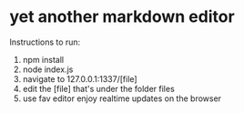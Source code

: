 yet another markdown editor
===============

Instructions to run:
1) npm install
2) node index.js
3) navigate to 127.0.0.1:1337/[file]
4) edit the [file] that's under the folder files
5) use fav editor enjoy realtime updates on the browser